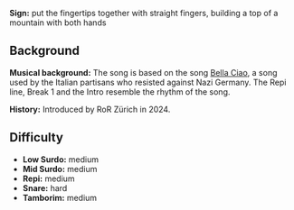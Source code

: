 **Sign:** put the fingertips together with straight fingers, building a top of a mountain with both hands

## Background

**Musical background:** The song is based on the song [Bella Ciao](https://en.wikipedia.org/wiki/Bella_ciao), a song used by the Italian partisans who resisted against Nazi Germany. The Repi line, Break 1 and the Intro resemble the rhythm of the song.

**History:** Introduced by RoR Zürich in 2024.

## Difficulty

* **Low Surdo:** medium
* **Mid Surdo:** medium
* **Repi:** medium
* **Snare:** hard
* **Tamborim:** medium